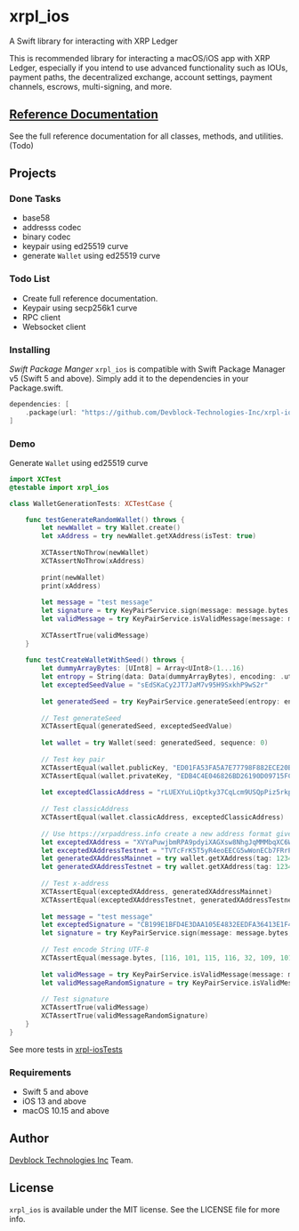 # xrpl_ios

A Swift library for interacting with XRP Ledger

This is recommended library for interacting a macOS/iOS app with XRP Ledger, especially if you intend to use advanced functionality such as IOUs, payment paths, the decentralized exchange, account settings, payment channels, escrows, multi-signing, and more.

## [Reference Documentation](#)

See the full reference documentation for all classes, methods, and utilities. (Todo)

## Projects

### Done Tasks
- base58
- addresss codec
- binary codec
- keypair using ed25519 curve
- generate `Wallet` using ed25519 curve

### Todo List
- Create full reference documentation.
- Keypair using secp256k1 curve
- RPC client
- Websocket client

### Installing
*Swift Package Manger*
`xrpl_ios` is compatible with Swift Package Manager v5 (Swift 5 and above). Simply add it to the dependencies in your Package.swift.
```Swift
dependencies: [
    .package(url: "https://github.com/Devblock-Technologies-Inc/xrpl-ios.git", branch: "main")
]
```

### Demo
Generate `Wallet` using ed25519 curve

```Swift
import XCTest
@testable import xrpl_ios

class WalletGenerationTests: XCTestCase {

	func testGenerateRandomWallet() throws {
        let newWallet = try Wallet.create()
        let xAddress = try newWallet.getXAddress(isTest: true)
        
        XCTAssertNoThrow(newWallet)
        XCTAssertNoThrow(xAddress)
        
        print(newWallet)
        print(xAddress)
        
        let message = "test message"
        let signature = try KeyPairService.sign(message: message.bytes, privateKey: newWallet.privateKey)
        let validMessage = try KeyPairService.isValidMessage(message: message.bytes, signature: Array<UInt8>.init(hex: signature), publicKey: newWallet.publicKey)
        
        XCTAssertTrue(validMessage)
    }
    
    func testCreateWalletWithSeed() throws {
        let dummyArrayBytes: [UInt8] = Array<UInt8>(1...16)
        let entropy = String(data: Data(dummyArrayBytes), encoding: .utf8)
        let exceptedSeedValue = "sEdSKaCy2JT7JaM7v95H9SxkhP9wS2r"
        
        let generatedSeed = try KeyPairService.generateSeed(entropy: entropy, algorithm: .ED25519)
        
        // Test generateSeed
        XCTAssertEqual(generatedSeed, exceptedSeedValue)
        
        let wallet = try Wallet(seed: generatedSeed, sequence: 0)
        
        // Test key pair
        XCTAssertEqual(wallet.publicKey, "ED01FA53FA5A7E77798F882ECE20B1ABC00BB358A9E55A202D0D0676BD0CE37A63")
        XCTAssertEqual(wallet.privateKey, "EDB4C4E046826BD26190D09715FC31F4E6A728204EADD112905B08B14B7F15C4F3")
        
        let exceptedClassicAddress = "rLUEXYuLiQptky37CqLcm9USQpPiz5rkpD"
        
        // Test classicAddress
        XCTAssertEqual(wallet.classicAddress, exceptedClassicAddress)
        
        // Use https://xrpaddress.info create a new address format given wallet.classicAddress and tag is 12345
        let exceptedXAddress = "XVYaPuwjbmRPA9pdyiXAGXsw8NhgJqMMMbqXC6WH86Vm8p3"
        let exceptedXAddressTestnet = "TVTcFrK5T5yR4eoEECG5wWonECb7FRrPJm8yy4jFPN8GkcL"
        let generatedXAddressMainnet = try wallet.getXAddress(tag: 12345, isTest: false)
        let generatedXAddressTestnet = try wallet.getXAddress(tag: 12345, isTest: true)
        
        // Test x-address
        XCTAssertEqual(exceptedXAddress, generatedXAddressMainnet)
        XCTAssertEqual(exceptedXAddressTestnet, generatedXAddressTestnet)
        
        let message = "test message"
        let exceptedSignature = "CB199E1BFD4E3DAA105E4832EEDFA36413E1F44205E4EFB9E27E826044C21E3E2E848BBC8195E8959BADF887599B7310AD1B7047EF11B682E0D068F73749750E"
        let signature = try KeyPairService.sign(message: message.bytes, privateKey: wallet.privateKey)
        
        // Test encode String UTF-8
        XCTAssertEqual(message.bytes, [116, 101, 115, 116, 32, 109, 101, 115, 115, 97, 103, 101])
        
        let validMessage = try KeyPairService.isValidMessage(message: message.bytes, signature: Array<UInt8>.init(hex: exceptedSignature), publicKey: wallet.publicKey)
        let validMessageRandomSignature = try KeyPairService.isValidMessage(message: message.bytes, signature: Array<UInt8>.init(hex: signature), publicKey: wallet.publicKey)
        
        // Test signature
        XCTAssertTrue(validMessage)
        XCTAssertTrue(validMessageRandomSignature)
    }
}
````

See more tests in [xrpl-iosTests](#https://github.com/Devblock-Technologies-Inc/xrpl-ios/tree/main/Tests/xrpl-iosTests)

### Requirements
- Swift 5 and above
- iOS 13 and above
- macOS 10.15 and above

## Author
[Devblock Technologies Inc](#https://devblock.net) Team.

## License
`xrpl_ios` is available under the MIT license. See the LICENSE file for more info.
